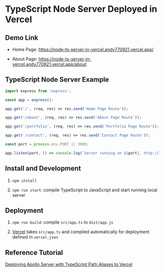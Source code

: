 # TypeScript Node Server Deployed in Vercel

## Demo Link

- Home Page: https://node-ts-server-in-vercel.andy770921.vercel.app/

- About Page: https://node-ts-server-in-vercel.andy770921.vercel.app/about

## TypeScript Node Server Example

```ts
import express from 'express';

const app = express();

app.get('/', (req, res) => res.send('Home Page Route'));

app.get('/about', (req, res) => res.send('About Page Route'));

app.get('/portfolio', (req, res) => res.send('Portfolio Page Route'));

app.get('/contact', (req, res) => res.send('Contact Page Route'));

const port = process.env.PORT || 3000;

app.listen(port, () => console.log(`Server running on ${port}, http://localhost:${port}`));
```

## Install and Development

1. `npm install`

2. `npm run start`: compile TypeScript to JavaScript and start running local server

## Deployment

1. `npm run build`: compile `src/app.ts` to `dist/app.js`

2. [Vercel](https://vercel.com/) takes `src/app.ts` and compiled automatically for deployment defined in `vercel.json`

## Reference Tutorial

[Deploying Apollo Server with TypeScript Path Aliases to Vercel](https://dev.to/ozanbolel/deploying-apollo-server-with-typescript-path-aliases-to-vercel-4k5l)

